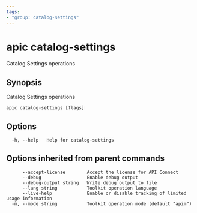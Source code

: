 ```yaml
---
tags:
- "group: catalog-settings"
---
```

# apic catalog-settings

Catalog Settings operations

## Synopsis

Catalog Settings operations

```
apic catalog-settings [flags]
```

## Options

```
  -h, --help   Help for catalog-settings
```

## Options inherited from parent commands

```
      --accept-license        Accept the license for API Connect
      --debug                 Enable debug output
      --debug-output string   Write debug output to file
      --lang string           Toolkit operation language
      --live-help             Enable or disable tracking of limited usage information
  -m, --mode string           Toolkit operation mode (default "apim")
```
